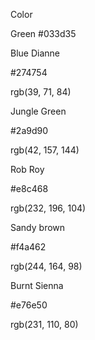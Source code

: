 Color

Green
#033d35



Blue Dianne

#274754

rgb(39, 71, 84)



Jungle Green

#2a9d90

rgb(42, 157, 144)




Rob Roy

#e8c468

rgb(232, 196, 104)




Sandy brown

#f4a462

rgb(244, 164, 98)





Burnt Sienna

#e76e50

rgb(231, 110, 80)




<!-- HTML !-->


